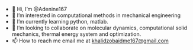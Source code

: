 - 👋 Hi, I’m @Adenine167
- 👀 I’m interested in computational methods in mechanical engineering
- 🌱 I’m currently learning python, matlab.
- 💞️ I’m looking to collaborate on molecular dynamics, computational solid mechanics, thermal energy system and optimization.
- 📫 How to reach me email me at khalidzobaidme167@gmail.com 

<!---
Adenine167/Adenine167 is a ✨ special ✨ repository because its `README.md` (this file) appears on your GitHub profile.
You can click the Preview link to take a look at your changes.
--->
